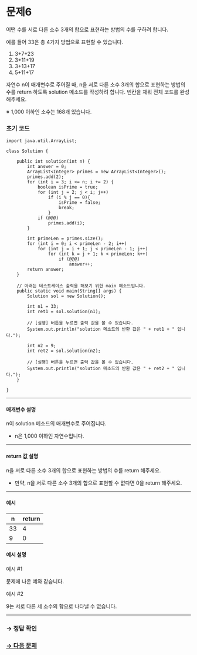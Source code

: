 # 문제6

어떤 수를 서로 다른 소수 3개의 합으로 표현하는 방법의 수를 구하려 합니다.

예를 들어 33은 총 4가지 방법으로 표현할 수 있습니다.

1. 3+7+23
2. 3+11+19
3. 3+13+17
4. 5+11+17

자연수 n이 매개변수로 주어질 때, n을 서로 다른 소수 3개의 합으로 표현하는 방법의 수를 return 하도록 solution 메소드를 작성하려 합니다. 빈칸을 채워 전체 코드를 완성해주세요.

※ 1,000 이하인 소수는 168개 있습니다.

### 초기 코드

```
import java.util.ArrayList;

class Solution {

    public int solution(int n) {
        int answer = 0;
        ArrayList<Integer> primes = new ArrayList<Integer>();
        primes.add(2);
        for (int i = 3; i <= n; i += 2) {
            boolean isPrime = true;
            for (int j = 2; j < i; j++)
                if (i % j == 0){
                    isPrime = false;
                    break;
                }
            if (@@@)
                primes.add(i);
        }
        
        int primeLen = primes.size();
        for (int i = 0; i < primeLen - 2; i++)
            for (int j = i + 1; j < primeLen - 1; j++)
                for (int k = j + 1; k < primeLen; k++)
                    if (@@@)
                        answer++;
        return answer;
    }
    
    // 아래는 테스트케이스 출력을 해보기 위한 main 메소드입니다.    
    public static void main(String[] args) {
        Solution sol = new Solution();
        
        int n1 = 33;
        int ret1 = sol.solution(n1);

        // [실행] 버튼을 누르면 출력 값을 볼 수 있습니다.
        System.out.println("solution 메소드의 반환 값은 " + ret1 + " 입니다.");
        
        int n2 = 9;
        int ret2 = sol.solution(n2);

        // [실행] 버튼을 누르면 출력 값을 볼 수 있습니다.
        System.out.println("solution 메소드의 반환 값은 " + ret2 + " 입니다.");
    } 
    
}
```

---

#### 매개변수 설명

n이 solution 메소드의 매개변수로 주어집니다.

* n은 1,000 이하인 자연수입니다.

---

#### return 값 설명

n을 서로 다른 소수 3개의 합으로 표현하는 방법의 수를 return 해주세요.
* 만약, n을 서로 다른 소수 3개의 합으로 표현할 수 없다면 0을 return  해주세요.

---

#### 예시

| n | return |
|---|--------|
| 33 | 4 |
| 9 | 0 |

#### 예시 설명

예시 #1

문제에 나온 예와 같습니다.

예시 #2

9는 서로 다른 세 소수의 합으로 나타낼 수 없습니다.

---

### → 정답 확인

### [→ 다음 문제](https://github.com/tnehf18/cosPro/blob/main/java/ex_1st/ex_1st_03/no_07/desc_07.md "cosPro 1급 Java 3차 7번 문제")
